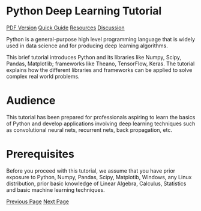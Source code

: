 # Python Deep Learning Tutorial
[PDF Version](../python_deep_learning/python_deep_learning_pdf_version.md)
[Quick Guide](../python_deep_learning/python_deep_learning_quick_guide.md)
[Resources](../python_deep_learning/python_deep_learning_useful_resources.md)
[Discussion](../python_deep_learning/python_deep_learning_discussion.md)

Python is a general-purpose high level programming language that is widely used in data science and for producing deep learning algorithms.

This brief tutorial introduces Python and its libraries like Numpy, Scipy, Pandas, Matplotlib; frameworks like Theano, TensorFlow, Keras. The tutorial explains how the different libraries and frameworks can be applied to solve complex real world problems.

# Audience
This tutorial has been prepared for professionals aspiring to learn the basics of Python and develop applications involving deep learning techniques such as convolutional neural nets, recurrent nets, back propagation, etc.

# Prerequisites
Before you proceed with this tutorial, we assume that you have prior exposure to Python, Numpy, Pandas, Scipy, Matplotib, Windows, any Linux distribution, prior basic knowledge of Linear Algebra, Calculus, Statistics and basic machine learning techniques.


[Previous Page](../python_deep_learning/index.md) [Next Page](../python_deep_learning/python_deep_learning_introduction.md) 

